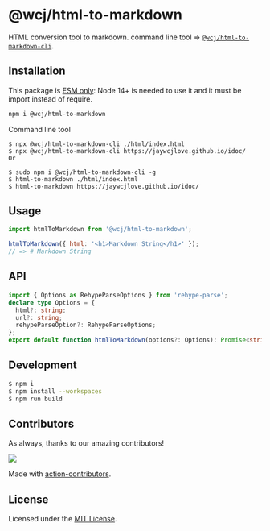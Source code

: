 @wcj/html-to-markdown
===

HTML conversion tool to markdown. command line tool => [`@wcj/html-to-markdown-cli`](../cli/README.md).

## Installation

This package is [ESM only](https://gist.github.com/sindresorhus/a39789f98801d908bbc7ff3ecc99d99c): Node 14+ is needed to use it and it must be import instead of require.

```bash
npm i @wcj/html-to-markdown
```

Command line tool

```shell
$ npx @wcj/html-to-markdown-cli ./html/index.html
$ npx @wcj/html-to-markdown-cli https://jaywcjlove.github.io/idoc/
Or

$ sudo npm i @wcj/html-to-markdown-cli -g
$ html-to-markdown ./html/index.html
$ html-to-markdown https://jaywcjlove.github.io/idoc/
```

## Usage

```js
import htmlToMarkdown from '@wcj/html-to-markdown';

htmlToMarkdown({ html: '<h1>Markdown String</h1>' });
// => # Markdown String
```

## API

```ts
import { Options as RehypeParseOptions } from 'rehype-parse';
declare type Options = {
  html?: string;
  url?: string;
  rehypeParseOption?: RehypeParseOptions;
};
export default function htmlToMarkdown(options?: Options): Promise<string>;
```

## Development

```bash
$ npm i
$ npm install --workspaces
$ npm run build
```

## Contributors

As always, thanks to our amazing contributors!

<a href="https://github.com/jaywcjlove/html-to-markdown-cli/graphs/contributors">
  <img src="https://jaywcjlove.github.io/html-to-markdown-cli/CONTRIBUTORS.svg" />
</a>

Made with [action-contributors](https://github.com/jaywcjlove/github-action-contributors).

## License

Licensed under the [MIT License](https://opensource.org/licenses/MIT).